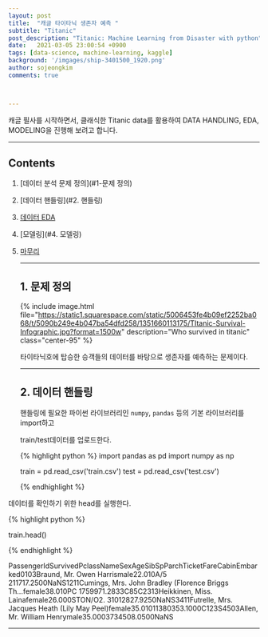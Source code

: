 ```yaml
---
layout: post
title:  "캐글 타이타닉 생존자 예측 "
subtitle: "Titanic"
post_description: "Titanic: Machine Learning from Disaster with python"
date:   2021-03-05 23:00:54 +0900
tags: [data-science, machine-learning, kaggle]
background: '/imgages/ship-3401500_1920.png'
author: sojeongkim
comments: true



---
```


캐글 필사를 시작하면서, 클래식한 Titanic data를 활용하여 DATA HANDLING, EDA, MODELING을 진행해 보려고 합니다.

-----







## Contents

1. [데이터 분석 문제 정의](#1-문제 정의)

2. [데이터 핸들링](#2. 핸들링)

3. [데이터 EDA](3.데이터EDA)

4. [모델링](#4. 모델링)

5. [마무리](#5.마무리)

   -----

   ## 1. 문제 정의

   {% include image.html file="https://static1.squarespace.com/static/5006453fe4b09ef2252ba068/t/5090b249e4b047ba54dfd258/1351660113175/TItanic-Survival-Infographic.jpg?format=1500w" description="Who survived in titanic" class="center-95" %}

   타이타닉호에 탑승한 승객들의 데이터를 바탕으로 생존자를 예측하는 문제이다.

   ***

   ## 2. 데이터 핸들링

   핸들링에 필요한 파이썬 라이브러리인 `numpy`, `pandas` 등의 기본 라이브러리를 import하고 

   train/test데이터를 업로드한다.

   

   {% highlight python %}
   import pandas as pd
   import numpy as np

   train = pd.read_csv('train.csv')
   test = pd.read_csv('test.csv')

   {% endhighlight %}

데이터를 확인하기 위한 head를 실행한다.

{% highlight python %}

train.head()

{% endhighlight %}  



PassengerIdSurvivedPclassNameSexAgeSibSpParchTicketFareCabinEmbarked0103Braund, Mr. Owen Harrismale22.010A/5 211717.2500NaNS1211Cumings, Mrs. John Bradley (Florence Briggs Th...female38.010PC 1759971.2833C85C2313Heikkinen, Miss. Lainafemale26.000STON/O2. 31012827.9250NaNS3411Futrelle, Mrs. Jacques Heath (Lily May Peel)female35.01011380353.1000C123S4503Allen, Mr. William Henrymale35.0003734508.0500NaNS



***

